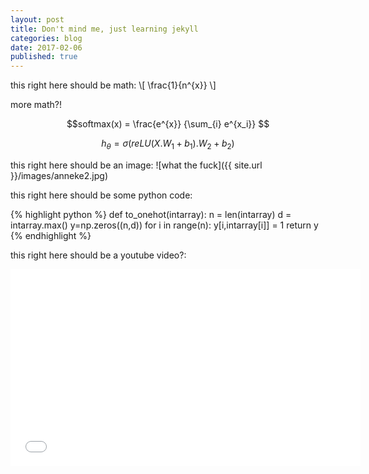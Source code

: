 ```yaml
---
layout: post
title: Don't mind me, just learning jekyll
categories: blog
date: 2017-02-06
published: true
---
```


this right here should be math:
\\[ \frac{1}{n^{x}} \\]



more math?!

$$softmax(x) =    \frac{e^{x}}  {\sum_{i} e^{x_i}}  $$


$$h_\theta =  \sigma(reLU(X.W_1+b_1).W_2 + b_2)  $$


this right here should be an image:
![what the fuck]({{ site.url }}/images/anneke2.jpg)


this right here should be some python code:

{% highlight python %}
def to_onehot(intarray):
    n = len(intarray)
    d = intarray.max()
    y=np.zeros((n,d))
    for i in range(n):
        y[i,intarray[i]] = 1
    return y
{% endhighlight %}



this right here should be a youtube video?:


<iframe width="560" height="315" src="//www.youtube.com/embed/pdSp4Y4GOQs" frameborder="0"> </iframe>

